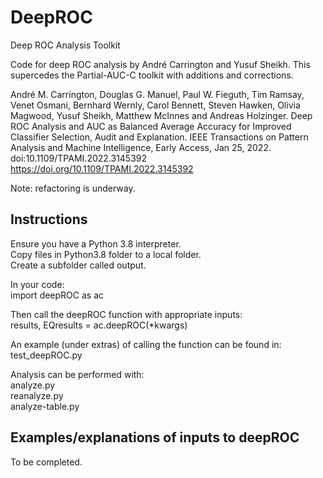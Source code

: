 # DeepROC
Deep ROC Analysis Toolkit

Code for deep ROC analysis by André Carrington and Yusuf Sheikh.  This supercedes the Partial-AUC-C toolkit with additions and corrections.

André M. Carrington, Douglas G. Manuel, Paul W. Fieguth, Tim Ramsay, Venet Osmani, Bernhard Wernly, Carol Bennett, Steven Hawken, Olivia Magwood, Yusuf Sheikh, Matthew McInnes and Andreas Holzinger. Deep ROC Analysis and AUC as Balanced Average Accuracy for Improved Classifier Selection, Audit and Explanation. IEEE Transactions on Pattern Analysis and Machine Intelligence, Early Access, Jan 25, 2022. doi:10.1109/TPAMI.2022.3145392 https://doi.org/10.1109/TPAMI.2022.3145392

Note: refactoring is underway.
  
## Instructions
Ensure you have a Python 3.8 interpreter.  
Copy files in Python3.8 folder to a local folder.  
Create a subfolder called output.

In your code:  
import deepROC as ac  
  
Then call the deepROC function with appropriate inputs:  
results, EQresults = ac.deepROC(*kwargs)  
  
An example (under extras) of calling the function can be found in:  
test_deepROC.py  
  
Analysis can be performed with:  
analyze.py  
reanalyze.py  
analyze-table.py    

## Examples/explanations of inputs to deepROC
To be completed.  
